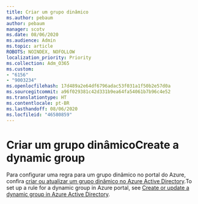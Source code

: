 ```yaml
---
title: Criar um grupo dinâmico
ms.author: pebaum
author: pebaum
manager: scotv
ms.date: 08/06/2020
ms.audience: Admin
ms.topic: article
ROBOTS: NOINDEX, NOFOLLOW
localization_priority: Priority
ms.collection: Adm_O365
ms.custom:
- "6156"
- "9003234"
ms.openlocfilehash: 17d489a2e64df6796adac53f031a1f50b2e57d0a
ms.sourcegitcommit: a96f029381c42d331b9ea64fa54061b7b96c4e52
ms.translationtype: HT
ms.contentlocale: pt-BR
ms.lasthandoff: 08/06/2020
ms.locfileid: "46580859"
---
```

# <a name="create-a-dynamic-group"></a><span data-ttu-id="90076-102">Criar um grupo dinâmico</span><span class="sxs-lookup"><span data-stu-id="90076-102">Create a dynamic group</span></span>

<span data-ttu-id="90076-103">Para configurar uma regra para um grupo dinâmico no portal do Azure, confira [criar ou atualizar um grupo dinâmico no Azure Active Directory](https://docs.microsoft.com/azure/active-directory/users-groups-roles/groups-create-rule).</span><span class="sxs-lookup"><span data-stu-id="90076-103">To set up a rule for a dynamic group in Azure portal, see [Create or update a dynamic group in Azure Active Directory](https://docs.microsoft.com/azure/active-directory/users-groups-roles/groups-create-rule).</span></span>